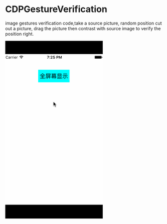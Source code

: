 # CDPGestureVerification
image gestures verification code,take a source picture, random position cut out a picture, drag the picture then contrast with source image to verify the position right.

 ![image](https://github.com/cdpenggod/CDPGestureVerification/blob/master/gif.gif)
